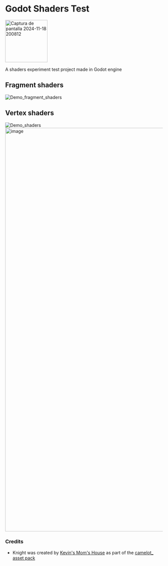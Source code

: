# Godot Shaders Test
 <img width="135" alt="Captura de pantalla 2024-11-18 200812" src="https://github.com/user-attachments/assets/ad83494e-0318-4bf9-9c6c-e090937162e9">

 A shaders experiment test project made in Godot engine

## Fragment shaders
![Demo_fragment_shaders](https://github.com/user-attachments/assets/402c752a-d2ce-4f6e-beb0-8138d25f0e17)

## Vertex shaders
![Demo_shaders](https://github.com/user-attachments/assets/6fdecd9f-ce1f-43f5-b514-a8e1b44396b3)
<img width="1287" alt="image" src="https://github.com/user-attachments/assets/23d7870b-6834-4d1e-8d06-41444475ab3b">

### Credits
- Knight was created by [Kevin's Mom's House](https://x.com/KMHStudios_) as part of the [camelot_ asset pack](https://kevins-moms-house.itch.io/camelot)
